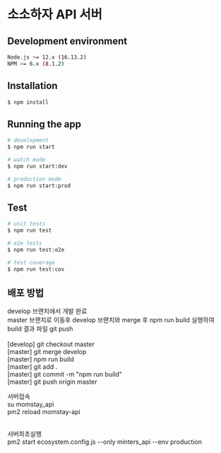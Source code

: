 # 소소하자 API 서버

## Development environment

```bash
Node.js >= 12.x (16.13.2)
NPM >= 6.x (8.1.2)
```

## Installation

```bash
$ npm install
```

## Running the app

```bash
# development
$ npm run start

# watch mode
$ npm run start:dev

# production mode
$ npm run start:prod
```

## Test

```bash
# unit tests
$ npm run test

# e2e tests
$ npm run test:e2e

# test coverage
$ npm run test:cov
```

## 배포 방법

develop 브랜치에서 개발 완료 <br>
master 브랜치로 이동후 develop 브랜치와 merge 후 npm run build 실행하여 build 결과 파일 git push <br>
<br>
[develop] git checkout master<br>
[master] git merge develop<br>
[master] npm run build<br>
[master] git add .<br>
[master] git commit -m "npm run build"<br>
[master] git push origin master<br>

서버접속<br>
su momstay_api<br>
pm2 reload momstay-api<br>
<br>

서버최초실행<br>
pm2 start ecosystem.config.js --only minters_api --env production<br>
<br><br><br>
